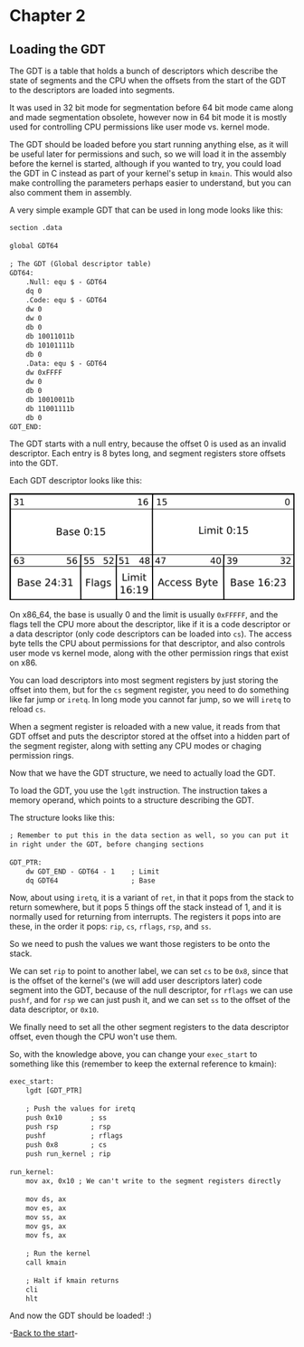 # Chapter 2
## Loading the GDT

The GDT is a table that holds a bunch of descriptors which describe the state of segments and the CPU when the offsets from the start of the GDT to the descriptors are loaded into segments.

It was used in 32 bit mode for segmentation before 64 bit mode came along and made segmentation obsolete, however now in 64 bit mode it is mostly used for controlling CPU permissions like user mode vs. kernel mode.

The GDT should be loaded before you start running anything else, as it will be useful later for permissions and such, so we will load it in the assembly before the kernel is started, although if you wanted to try, you could load the GDT in C instead as part of your kernel's setup in `kmain`. This would also make controlling the parameters perhaps easier to understand, but you can also comment them in assembly.

A very simple example GDT that can be used in long mode looks like this:
```x86asm
section .data

global GDT64

; The GDT (Global descriptor table)
GDT64:
    .Null: equ $ - GDT64
    dq 0
    .Code: equ $ - GDT64
    dw 0
    dw 0
    db 0
    db 10011011b
    db 10101111b
    db 0
    .Data: equ $ - GDT64
    dw 0xFFFF
    dw 0
    db 0
    db 10010011b
    db 11001111b
    db 0
GDT_END:
```
The GDT starts with a null entry, because the offset 0 is used as an invalid descriptor. Each entry is 8 bytes long, and segment registers store offsets into the GDT.

Each GDT descriptor looks like this:

![A GDT entry](GDT_Entry.png)

On x86_64, the base is usually 0 and the limit is usually `0xFFFFF`, and the flags tell the CPU more about the descriptor, like if it is a code descriptor or a data descriptor (only code descriptors can be loaded into `cs`). The access byte tells the CPU about permissions for that descriptor, and also controls user mode vs kernel mode, along with the other permission rings that exist on x86.

You can load descriptors into most segment registers by just storing the offset into them, but for the `cs` segment register, you need to do something like far jump or `iretq`. In long mode you cannot far jump, so we will `iretq` to reload `cs`.

When a segment register is reloaded with a new value, it reads from that GDT offset and puts the descriptor stored at the offset into a hidden part of the segment register, along with setting any CPU modes or chaging permission rings.

Now that we have the GDT structure, we need to actually load the GDT.

To load the GDT, you use the `lgdt` instruction. The instruction takes a memory operand, which points to a structure describing the GDT.

The structure looks like this:
```x86asm
; Remember to put this in the data section as well, so you can put it in right under the GDT, before changing sections

GDT_PTR:
    dw GDT_END - GDT64 - 1    ; Limit
    dq GDT64                  ; Base
```
Now, about using `iretq`, it is a variant of `ret`, in that it pops from the stack to return somewhere, but it pops 5 things off the stack instead of 1, and it is normally used for returning from interrupts. The registers it pops into are these, in the order it pops: `rip`, `cs`, `rflags`, `rsp`, and `ss`.

So we need to push the values we want those registers to be onto the stack.

We can set `rip` to point to another label, we can set `cs` to be `0x8`, since that is the offset of the kernel's (we will add user descriptors later) code segment into the GDT, because of the null descriptor, for `rflags` we can use `pushf`, and for `rsp` we can just push it, and we can set `ss` to the offset of the data descriptor, or `0x10`.

We finally need to set all the other segment registers to the data descriptor offset, even though the CPU won't use them.

So, with the knowledge above, you can change your `exec_start` to something like this (remember to keep the external reference to kmain):
```x86asm
exec_start:
    lgdt [GDT_PTR]

    ; Push the values for iretq
    push 0x10       ; ss
    push rsp        ; rsp
    pushf           ; rflags
    push 0x8        ; cs
    push run_kernel ; rip
    
run_kernel:
    mov ax, 0x10 ; We can't write to the segment registers directly

    mov ds, ax
    mov es, ax
    mov ss, ax
    mov gs, ax
    mov fs, ax

    ; Run the kernel
    call kmain

    ; Halt if kmain returns
    cli
    hlt
```

And now the GDT should be loaded! :)

-[Back to the start](../README.md)-